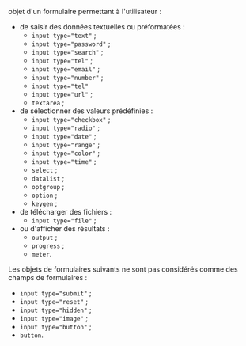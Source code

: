 objet d'un formulaire permettant à l'utilisateur :

*   de saisir des données textuelles ou préformatées :
    *   `input type="text"` ;
    *   `input type="password"` ;
    *   `input type="search"` ;
    *   `input type="tel"` ;
    *   `input type="email"` ;
    *   `input type="number"` ;
    *   `input type="tel"`
    *   `input type="url"` ;
    *   `textarea` ;
*   de sélectionner des valeurs prédéfinies :
    *   `input type="checkbox"` ;
    *   `input type="radio"` ;
    *   `input type="date"` ;
    *   `input type="range"` ;
    *   `input type="color"` ;
    *   `input type="time"` ;
    *   `select` ;
    *   `datalist` ;
    *   `optgroup` ;
    *   `option` ;
    *   `keygen` ;
*   de télécharger des fichiers :
    *   `input type="file"` ;
*   ou d'afficher des résultats :
    *   `output` ;
    *   `progress` ;
    *   `meter`.

Les objets de formulaires suivants ne sont pas considérés comme des champs de formulaires :

*   `input type="submit"` ;
*   `input type="reset"` ;
*   `input type="hidden"` ;
*   `input type="image"` ;
*   `input type="button"` ;
*   `button`.
